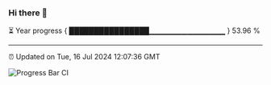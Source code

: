 ### Hi there 👋

⏳ Year progress { ████████████████▁▁▁▁▁▁▁▁▁▁▁▁▁▁ } 53.96 %

---

⏰ Updated on Tue, 16 Jul 2024 12:07:36 GMT

![Progress Bar CI](https://github.com/liununu/liununu/workflows/Progress%20Bar%20CI/badge.svg)
